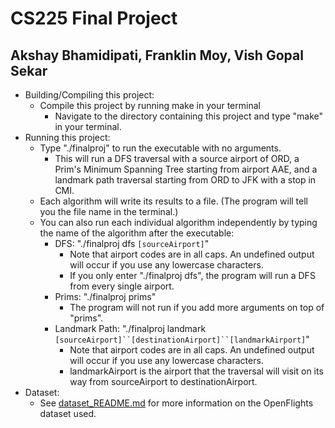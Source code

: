 # CS225 Final Project
## Akshay Bhamidipati, Franklin Moy, Vish Gopal Sekar
- Building/Compiling this project:
  - Compile this project by running make in your terminal
    - Navigate to the directory containing this project and type "make" in your terminal.
- Running this project:
  - Type "./finalproj" to run the executable with no arguments.
    - This will run a DFS traversal with a source airport of ORD, a Prim's Minimum Spanning Tree starting from airport AAE, and a landmark path traversal starting from ORD to JFK with a stop in CMI.
  - Each algorithm will write its results to a file. (The program will tell you the file name in the terminal.)
  - You can also run each individual algorithm independently by typing the name of the algorithm after the executable:
    - DFS: "./finalproj dfs `[sourceAirport]`"
      - Note that airport codes are in all caps. An undefined output will occur if you use any lowercase characters.
      - If you only enter "./finalproj dfs", the program will run a DFS from every single airport.
    - Prims: "./finalproj prims"
      - The program will not run if you add more arguments on top of "prims". 
    - Landmark Path: "./finalproj landmark `[sourceAirport]``[destinationAirport]``[landmarkAirport]`"
      - Note that airport codes are in all caps. An undefined output will occur if you use any lowercase characters. 
      - landmarkAirport is the airport that the traversal will visit on its way from sourceAirport to destinationAirport.
- Dataset:
  - See [dataset_README.md](dataset/dataset_README.md) for more information on the OpenFlights dataset used. 